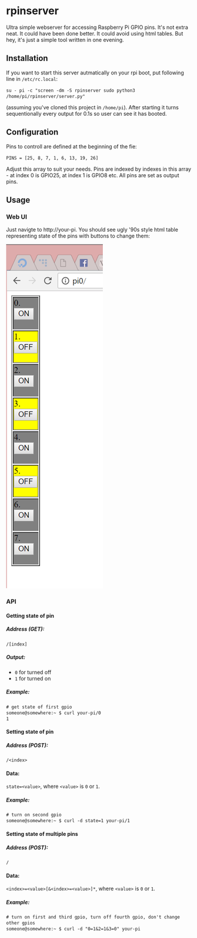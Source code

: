 # rpinserver
Ultra simple webserver for accessing Raspberry Pi GPIO pins.
It's not extra neat. It could have been done better. It could avoid using html tables. But hey, it's just a simple tool written in one evening.

## Installation
If you want to start this server autmatically on your rpi boot, put following line in `/etc/rc.local`:
```
su - pi -c "screen -dm -S rpinserver sudo python3 /home/pi/rpinserver/server.py"
```
(assuming you've cloned this project in `/home/pi`). After starting it turns sequentionally every output for 0.1s so user can see it has booted.

## Configuration

Pins to controll are defined at the beginning of the fie:
```
PINS = [25, 8, 7, 1, 6, 13, 19, 26]
```
Adjust this array to suit your needs. Pins are indexed by indexes in this array - at index 0 is GPIO25, at index 1 is GPIO8 etc.
All pins are set as output pins.

## Usage

### Web UI

Just navigte to http://your-pi. You should see ugly '90s style html table representing state of the pins with buttons to change them:

![screenshot](screen.png)

### API

#### Getting state of pin
##### Address (GET):
```
/[index]
```
##### Output:
- `0` for turned off
- `1` for turned on

##### Example:
```
# get state of first gpio
someone@somewhere:~ $ curl your-pi/0
1
```

#### Setting state of pin
##### Address (POST):
```
/<index>
```
#### Data:
`state=<value>`, where `<value>` is `0` or `1`.

##### Example:
```
# turn on second gpio
someone@somewhere:~ $ curl -d state=1 your-pi/1
```

#### Setting state of multiple pins
##### Address (POST):
```
/
```
#### Data:
`<index>=<value>[&<index>=<value>]*`, where `<value>` is `0` or `1`.

##### Example:
```
# turn on first and third gpio, turn off fourth gpio, don't change other gpios
someone@somewhere:~ $ curl -d "0=1&2=1&3=0" your-pi
```
